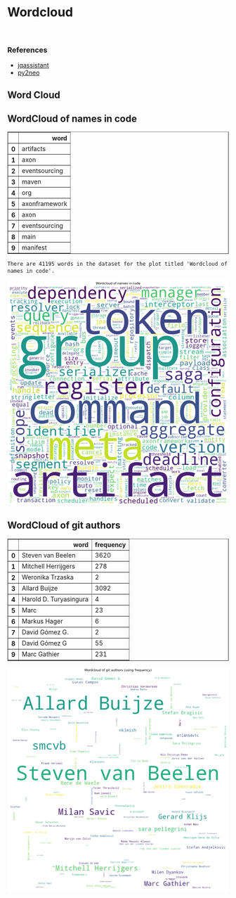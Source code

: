 # Wordcloud
<br>  

### References
- [jqassistant](https://jqassistant.org)
- [py2neo](https://py2neo.org/2021.1/)





## Word Cloud

## WordCloud of names in code




<div>
<table border="1" class="dataframe">
  <thead>
    <tr style="text-align: right;">
      <th></th>
      <th>word</th>
    </tr>
  </thead>
  <tbody>
    <tr>
      <th>0</th>
      <td>artifacts</td>
    </tr>
    <tr>
      <th>1</th>
      <td>axon</td>
    </tr>
    <tr>
      <th>2</th>
      <td>eventsourcing</td>
    </tr>
    <tr>
      <th>3</th>
      <td>maven</td>
    </tr>
    <tr>
      <th>4</th>
      <td>org</td>
    </tr>
    <tr>
      <th>5</th>
      <td>axonframework</td>
    </tr>
    <tr>
      <th>6</th>
      <td>axon</td>
    </tr>
    <tr>
      <th>7</th>
      <td>eventsourcing</td>
    </tr>
    <tr>
      <th>8</th>
      <td>main</td>
    </tr>
    <tr>
      <th>9</th>
      <td>manifest</td>
    </tr>
  </tbody>
</table>
</div>



    There are 41195 words in the dataset for the plot titled 'Wordcloud of names in code'.



    
![png](Wordcloud_files/Wordcloud_14_1.png)
    


## WordCloud of git authors




<div>
<table border="1" class="dataframe">
  <thead>
    <tr style="text-align: right;">
      <th></th>
      <th>word</th>
      <th>frequency</th>
    </tr>
  </thead>
  <tbody>
    <tr>
      <th>0</th>
      <td>Steven van Beelen</td>
      <td>3620</td>
    </tr>
    <tr>
      <th>1</th>
      <td>Mitchell Herrijgers</td>
      <td>278</td>
    </tr>
    <tr>
      <th>2</th>
      <td>Weronika Trzaska</td>
      <td>2</td>
    </tr>
    <tr>
      <th>3</th>
      <td>Allard Buijze</td>
      <td>3092</td>
    </tr>
    <tr>
      <th>4</th>
      <td>Harold D. Turyasingura</td>
      <td>4</td>
    </tr>
    <tr>
      <th>5</th>
      <td>Marc</td>
      <td>23</td>
    </tr>
    <tr>
      <th>6</th>
      <td>Markus Hager</td>
      <td>6</td>
    </tr>
    <tr>
      <th>7</th>
      <td>David Gómez G.</td>
      <td>2</td>
    </tr>
    <tr>
      <th>8</th>
      <td>David Gómez G</td>
      <td>55</td>
    </tr>
    <tr>
      <th>9</th>
      <td>Marc Gathier</td>
      <td>231</td>
    </tr>
  </tbody>
</table>
</div>




    
![png](Wordcloud_files/Wordcloud_17_0.png)
    

